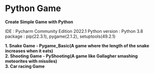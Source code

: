 # Python Game
**Create Simple Game with Python**

IDE : Pycharm Community Edition 2022.1
Python version : Python 3.8
package : pip(22.3.1), pygame(2.1.2), setuptools(49.2.1)

**1. Snake Game - Pygame_Basic(A game where the length of the snake increases when it eats)**  
**2. Shooting Game - PyShooting(A game like Gallagher smashing meteorites with missiles)**  
**3. Car racing Game**  
